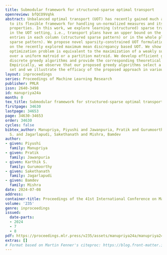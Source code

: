```yaml
---
title: Submodular framework for structured-sparse optimal transport
openreview: bfQCO9Vqhk
abstract: Unbalanced optimal transport (UOT) has recently gained much attention due
  to its flexible framework for handling un-normalized measures and its robustness
  properties. In this work, we explore learning (structured) sparse transport plans
  in the UOT setting, i.e., transport plans have an upper bound on the number of non-sparse
  entries in each column (structured sparse pattern) or in the whole plan (general
  sparse pattern). We propose novel sparsity-constrained UOT formulations building
  on the recently explored maximum mean discrepancy based UOT. We show that the proposed
  optimization problem is equivalent to the maximization of a weakly submodular function
  over a uniform matroid or a partition matroid. We develop efficient gradient-based
  discrete greedy algorithms and provide the corresponding theoretical guarantees.
  Empirically, we observe that our proposed greedy algorithms select a diverse support
  set and we illustrate the efficacy of the proposed approach in various applications.
layout: inproceedings
series: Proceedings of Machine Learning Research
publisher: PMLR
issn: 2640-3498
id: manupriya24a
month: 0
tex_title: Submodular framework for structured-sparse optimal transport
firstpage: 34630
lastpage: 34653
page: 34630-34653
order: 34630
cycles: false
bibtex_author: Manupriya, Piyushi and Jawanpuria, Pratik and Gurumoorthy, Karthik
  S. and Jagarlapudi, Sakethanath and Mishra, Bamdev
author:
- given: Piyushi
  family: Manupriya
- given: Pratik
  family: Jawanpuria
- given: Karthik S.
  family: Gurumoorthy
- given: Sakethanath
  family: Jagarlapudi
- given: Bamdev
  family: Mishra
date: 2024-07-08
address:
container-title: Proceedings of the 41st International Conference on Machine Learning
volume: '235'
genre: inproceedings
issued:
  date-parts:
  - 2024
  - 7
  - 8
pdf: https://proceedings.mlr.press/v235/assets/manupriya24a/manupriya24a.pdf
extras: []
# Format based on Martin Fenner's citeproc: https://blog.front-matter.io/posts/citeproc-yaml-for-bibliographies/
---
```

